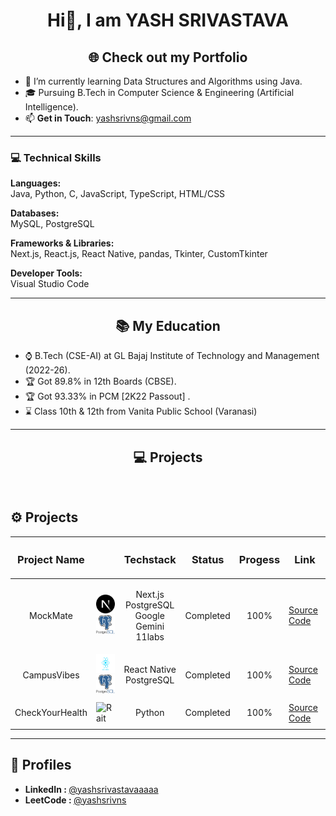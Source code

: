 
<h1 align="center"> Hi👋, I am YASH SRIVASTAVA</h1>

<div align="center">
  <h2>
    <a href="https://portfolio-five-ashen-57.vercel.app/"  style="text-decoration: none; color: inherit;">
      🌐 Check out my Portfolio
    </a>
  </h2>
</div>


- 🌱 I’m currently learning Data Structures and Algorithms using Java.  
- 🎓 Pursuing B.Tech in Computer Science & Engineering (Artificial Intelligence).  
- 📫 **Get in Touch**: yashsrivns@gmail.com

---

### 💻 Technical Skills

**Languages:**  
Java, Python, C, JavaScript, TypeScript, HTML/CSS  

**Databases:**  
MySQL, PostgreSQL  

**Frameworks & Libraries:**  
Next.js, React.js, React Native, pandas, Tkinter, CustomTkinter  

**Developer Tools:**  
Visual Studio Code  

---



<h2 align="center">📚 My Education </h2>

- ⌚ B.Tech (CSE-AI) at GL Bajaj Institute of Technology and Management (2022-26).
- 🏆 Got 89.8% in 12th Boards (CBSE).
- 🏆 Got 93.33% in PCM [2K22 Passout] .
- ⌛ Class 10th & 12th from Vanita Public School (Varanasi)

---

<h2 align = "center">💻 Projects  </h2>

<br>

<h2>⚙️ Projects  </h2>

| <h3>Project Name</h3> | | <h3>Techstack</h3> | <h3>Status</h3> | <h3>Progess</h3> | <h3>Link</h3> |
|-----------|-----------|-----------|-----------|-----------|-----------|
|  <p align = "center">MockMate</p> |<img src="https://raw.githubusercontent.com/yashsrivastavaaa/yashsrivastavaaa/refs/heads/main/Images/nextjs.png" alt="Rait" width="30" height="30"/>      <img src="https://raw.githubusercontent.com/yashsrivastavaaa/yashsrivastavaaa/refs/heads/main/Images/postgres.png" alt="Rait" width="30" height="30"/> | <p align = "center">Next.js<br>PostgreSQL<br>Google Gemini<br>11labs</p>| <p align = “center”> Completed </p> | <p align = "center">100%</p>|[Source Code](https://github.com/yashsrivastavaaa/MockMate)|
|  <p align = "center">CampusVibes</p> |<img src="https://raw.githubusercontent.com/yashsrivastavaaa/yashsrivastavaaa/refs/heads/main/Images/react-native.png" alt="Rait" width="30" height="30"/>      <img src="https://raw.githubusercontent.com/yashsrivastavaaa/yashsrivastavaaa/refs/heads/main/Images/postgres.png" alt="Rait" width="30" height="30"/> | <p align = "center">React Native<br>PostgreSQL</p>| <p align = “center”> Completed </p> | <p align = "center">100%</p>|[Source Code](https://github.com/yashsrivastavaaa/CampusVibes)|
| <p align = "center">CheckYourHealth</p> |<img src="https://w7.pngwing.com/pngs/447/294/png-transparent-python-javascript-logo-clojure-python-logo-blue-angle-text-thumbnail.png" alt="Rait" align="center" width="30" height="30"/>|<p align = "center">Python</p>| <p align = “center”> Completed </p>|<p align = "center">100%</p>|[Source Code](https://github.com/yashsrivastavaaa/CheckYourHealth)|

<be>

---
<section id="profiles">
  <h2>🔗 Profiles</h2>
  <ul>
    <li>
      <strong>LinkedIn : </strong>
      <a href="https://www.linkedin.com/in/yashsrivastavaaaaa/" target="_blank">@yashsrivastavaaaaa</a>
    </li>
    <li>
      <strong>LeetCode : </strong>
      <a href="https://leetcode.com/u/yashsrivns/" target="_blank">@yashsrivns</a>
    </li>
  </ul>
</section>


